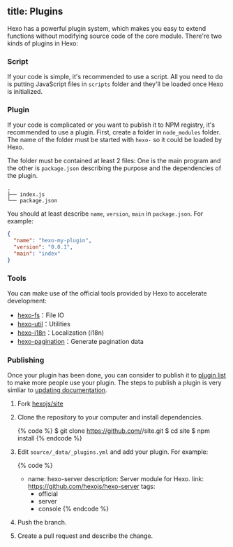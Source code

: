 title: Plugins
---
Hexo has a powerful plugin system, which makes you easy to extend functions without modifying source code of the core module. There're two kinds of plugins in Hexo:

### Script

If your code is simple, it's recommended to use a script. All you need to do is putting JavaScript files in `scripts` folder and they'll be loaded once Hexo is initialized.

### Plugin

If your code is complicated or you want to publish it to NPM registry, it's recommended to use a plugin. First, create a folder in `node_modules` folder. The name of the folder must be started with `hexo-` so it could be loaded by Hexo.

The folder must be contained at least 2 files: One is the main program and the other is `package.json` describing the purpose and the dependencies of the plugin.

``` plain
.
├── index.js
└── package.json
```

You should at least describe `name`, `version`, `main` in `package.json`. For example:

``` json package.json
{
  "name": "hexo-my-plugin",
  "version": "0.0.1",
  "main": "index"
}
```

### Tools

You can make use of the official tools provided by Hexo to accelerate development: 

- [hexo-fs]：File IO
- [hexo-util]：Utilities
- [hexo-i18n]：Localization (i18n)
- [hexo-pagination]：Generate pagination data

### Publishing

Once your plugin has been done, you can consider to publish it to [plugin list](/plugins) to make more people use your plugin. The steps to publish a plugin is very simliar to [updating documentation](contributing.html#Updating_Documentation).

1. Fork [hexojs/site]
2. Clone the repository to your computer and install dependencies.

    {% code %}
    $ git clone https://github.com/<username>/site.git
    $ cd site
    $ npm install
    {% endcode %}
    
3. Edit `source/_data/_plugins.yml` and add your plugin. For example:

    {% code %}
    - name: hexo-server
      description: Server module for Hexo.
      link: https://github.com/hexojs/hexo-server
      tags:
        - official
        - server
        - console
    {% endcode %}
    
4. Push the branch.
5. Create a pull request and describe the change.

[hexo-fs]: https://github.com/hexojs/hexo-fs
[hexo-util]: https://github.com/hexojs/hexo-util
[hexo-i18n]: https://github.com/hexojs/hexo-i18n
[hexo-pagination]: https://github.com/hexojs/hexo-pagination
[hexojs/site]: https://github.com/hexojs/site